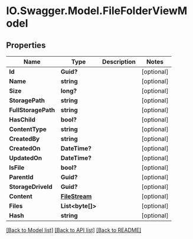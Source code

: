 # IO.Swagger.Model.FileFolderViewModel
## Properties

Name | Type | Description | Notes
------------ | ------------- | ------------- | -------------
**Id** | **Guid?** |  | [optional] 
**Name** | **string** |  | [optional] 
**Size** | **long?** |  | [optional] 
**StoragePath** | **string** |  | [optional] 
**FullStoragePath** | **string** |  | [optional] 
**HasChild** | **bool?** |  | [optional] 
**ContentType** | **string** |  | [optional] 
**CreatedBy** | **string** |  | [optional] 
**CreatedOn** | **DateTime?** |  | [optional] 
**UpdatedOn** | **DateTime?** |  | [optional] 
**IsFile** | **bool?** |  | [optional] 
**ParentId** | **Guid?** |  | [optional] 
**StorageDriveId** | **Guid?** |  | [optional] 
**Content** | [**FileStream**](FileStream.md) |  | [optional] 
**Files** | **List&lt;byte[]&gt;** |  | [optional] 
**Hash** | **string** |  | [optional] 

[[Back to Model list]](../README.md#documentation-for-models) [[Back to API list]](../README.md#documentation-for-api-endpoints) [[Back to README]](../README.md)

